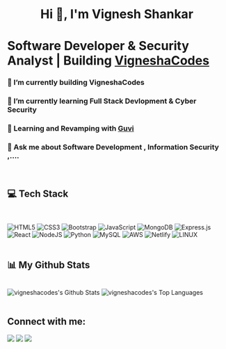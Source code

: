 <h1 align="center">Hi 👋, I'm Vignesh Shankar</h1>

# Software Developer & Security Analyst | Building [VigneshaCodes](https://github.com/vigneshacodes) &nbsp;

### 🔭 I’m currently building VigneshaCodes
### 🌱 I’m currently learning Full Stack Devlopment & Cyber Security 
### 👯 Learning and Revamping with [Guvi](https://www.guvi.in/)
### 💬 Ask me about Software Development , Information Security ,....
<br/>

## 💻 Tech Stack
<br/>

![HTML5](https://img.shields.io/badge/html5-%23E34F26.svg?style=for-the-badge&logo=html5&logoColor=white) 
![CSS3](https://img.shields.io/badge/css3-%231572B6.svg?style=for-the-badge&logo=css3&logoColor=white) 
![Bootstrap](https://img.shields.io/badge/bootstrap-%23563D7C.svg?style=for-the-badge&logo=bootstrap&logoColor=white) 
![JavaScript](https://img.shields.io/badge/javascript-%23323330.svg?style=for-the-badge&logo=javascript&logoColor=%23F7DF1E)
![MongoDB](https://img.shields.io/badge/MongoDB-%234ea94b.svg?style=for-the-badge&logo=mongodb&logoColor=white) 
![Express.js](https://img.shields.io/badge/express.js-%23404d59.svg?style=for-the-badge&logo=express&logoColor=%2361DAFB) 
![React](https://img.shields.io/badge/react-%2320232a.svg?style=for-the-badge&logo=react&logoColor=%2361DAFB) 
![NodeJS](https://img.shields.io/badge/node.js-6DA55F?style=for-the-badge&logo=node.js&logoColor=white) 
![Python](https://img.shields.io/badge/python-3670A0?style=for-the-badge&logo=python&logoColor=ffdd54) 
![MySQL](https://img.shields.io/badge/mysql-%2300f.svg?style=for-the-badge&logo=mysql&logoColor=white)
![AWS](https://img.shields.io/badge/AWS-%23FF9900.svg?style=for-the-badge&logo=amazon-aws&logoColor=white) 
![Netlify](https://img.shields.io/badge/netlify-%23000000.svg?style=for-the-badge&logo=netlify&logoColor=#00C7B7) 
![LINUX](https://img.shields.io/badge/Linux-FCC624?style=for-the-badge&logo=linux&logoColor=black)
<br/>
<br/>

## 📊 My Github Stats
  <br/>
      <img alt="vigneshacodes's Github Stats" src="https://github-readme-stats.vercel.app/api?username=vigneshacodes&show_icons=true&count_private=true&theme=react&hide_border=true&bg_color=0D1117" />
  <img alt="vigneshacodes's Top Languages" src="https://github-readme-stats.vercel.app/api/top-langs/?username=vigneshacodes&langs_count=8&count_private=true&layout=compact&theme=react&hide_border=true&bg_color=0D1117" />
  <br/>
  <br/>
  
## Connect with me:

<p align="center">

<a href = "https://www.linkedin.com/in/vigneshacodes/"><img src="https://img.icons8.com/fluent/48/000000/linkedin.png"/></a>
<a href = "https://twitter.com/vigneshacodes"><img src="https://img.icons8.com/fluent/48/000000/twitter.png"/></a>
<a href = "https://www.instagram.com/vigneshacodes/"><img src="https://img.icons8.com/fluent/48/000000/instagram-new.png"/></a>

</p>
